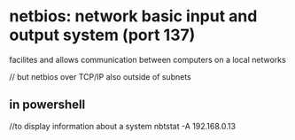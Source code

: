 # netbios: network basic input and output system (port 137)
facilites and allows communication between computers on a local networks 

// but netbios over TCP/IP also outside of subnets
## in powershell 
//to display information about a system
nbtstat -A 192.168.0.13 




